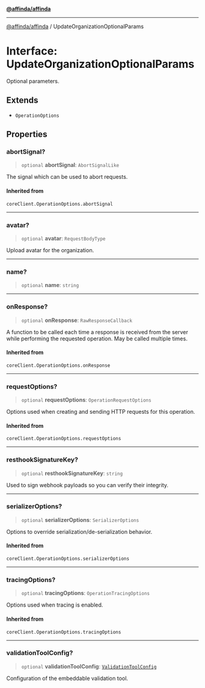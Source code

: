 [**@affinda/affinda**](../README.md)

***

[@affinda/affinda](../globals.md) / UpdateOrganizationOptionalParams

# Interface: UpdateOrganizationOptionalParams

Optional parameters.

## Extends

- `OperationOptions`

## Properties

### abortSignal?

> `optional` **abortSignal**: `AbortSignalLike`

The signal which can be used to abort requests.

#### Inherited from

`coreClient.OperationOptions.abortSignal`

***

### avatar?

> `optional` **avatar**: `RequestBodyType`

Upload avatar for the organization.

***

### name?

> `optional` **name**: `string`

***

### onResponse?

> `optional` **onResponse**: `RawResponseCallback`

A function to be called each time a response is received from the server
while performing the requested operation.
May be called multiple times.

#### Inherited from

`coreClient.OperationOptions.onResponse`

***

### requestOptions?

> `optional` **requestOptions**: `OperationRequestOptions`

Options used when creating and sending HTTP requests for this operation.

#### Inherited from

`coreClient.OperationOptions.requestOptions`

***

### resthookSignatureKey?

> `optional` **resthookSignatureKey**: `string`

Used to sign webhook payloads so you can verify their integrity.

***

### serializerOptions?

> `optional` **serializerOptions**: `SerializerOptions`

Options to override serialization/de-serialization behavior.

#### Inherited from

`coreClient.OperationOptions.serializerOptions`

***

### tracingOptions?

> `optional` **tracingOptions**: `OperationTracingOptions`

Options used when tracing is enabled.

#### Inherited from

`coreClient.OperationOptions.tracingOptions`

***

### validationToolConfig?

> `optional` **validationToolConfig**: [`ValidationToolConfig`](ValidationToolConfig.md)

Configuration of the embeddable validation tool.
